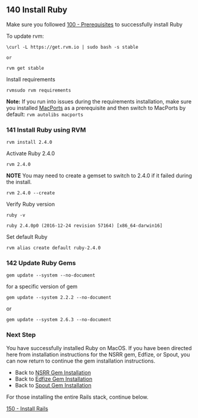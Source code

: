 ## 140 Install Ruby

Make sure you followed [100 - Prerequisites](https://github.com/remomueller/documentation/tree/master/macosx/100-prerequisites.md) to successfully install Ruby

To update rvm:

```
\curl -L https://get.rvm.io | sudo bash -s stable

or

rvm get stable
```

Install requirements

```
rvmsudo rvm requirements
```

**Note:** If you run into issues during the requirements installation, make sure you installed [MacPorts](https://github.com/remomueller/documentation/blob/master/macosx/100-prerequisites.md#104-macports-for-best-integration-with-rvm) as a prerequisite and then switch to MacPorts by default: `rvm autolibs macports`

### 141 Install Ruby using RVM

```
rvm install 2.4.0
```

Activate Ruby 2.4.0

```
rvm 2.4.0
```

**NOTE** You may need to create a gemset to switch to 2.4.0 if it failed during the install.

```
rvm 2.4.0 --create
```

Verify Ruby version

```
ruby -v
```

```console
ruby 2.4.0p0 (2016-12-24 revision 57164) [x86_64-darwin16]
```

Set default Ruby

```
rvm alias create default ruby-2.4.0
```

### 142 Update Ruby Gems

```
gem update --system --no-document
```

for a specific version of gem

```
gem update --system 2.2.2 --no-document
```

or

```
gem update --system 2.6.3 --no-document
```

### Next Step

You have successfully installed Ruby on MacOS. If you have been directed here from installation instructions for the NSRR gem, Edfize, or Spout, you can now return to continue the gem installation instructions.

- Back to [NSRR Gem Installation](https://github.com/nsrr/nsrr-gem#installation)
- Back to [Edfize Gem Installation](https://github.com/sleepepi/edfize#installation)
- Back to [Spout Gem Installation](https://github.com/sleepepi/spout#installation)

For those installing the entire Rails stack, continue below.

[150 - Install Rails](https://github.com/remomueller/documentation/tree/master/macosx/150-rails.md)
